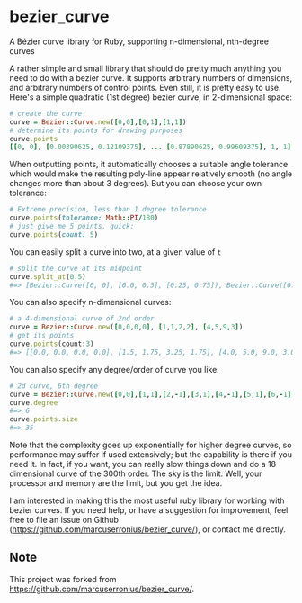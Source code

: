 # bezier_curve

A Bézier curve library for Ruby, supporting n-dimensional, nth-degree curves

A rather simple and small library that should do pretty much anything you need to do with a bezier curve. It supports
arbitrary numbers of dimensions, and arbitrary numbers of control points. Even still, it is pretty easy to use. Here's a
simple quadratic (1st degree) bezier curve, in 2-dimensional space:

```ruby
# create the curve
curve = Bezier::Curve.new([0,0],[0,1],[1,1])
# determine its points for drawing purposes
curve.points
[[0, 0], [0.00390625, 0.12109375], ... [0.87890625, 0.99609375], 1, 1]
```

When outputting points, it automatically chooses a suitable angle tolerance which would make the resulting poly-line
appear relatively smooth (no angle changes more than about 3 degrees). But you can choose your own tolerance:
    
```ruby
# Extreme precision, less than 1 degree tolerance
curve.points(tolerance: Math::PI/180)
# just give me 5 points, quick: 
curve.points(count: 5)
```

You can easily split a curve into two, at a given value of `t`
    
```ruby
# split the curve at its midpoint
curve.split_at(0.5)
#=> [Bezier::Curve([0, 0], [0.0, 0.5], [0.25, 0.75]), Bezier::Curve([0.25, 0.75], [0.5, 1.0], [1, 1])]
```
    
You can also specify n-dimensional curves:
    
```ruby
# a 4-dimensional curve of 2nd order
curve = Bezier::Curve.new([0,0,0,0], [1,1,2,2], [4,5,9,3])
# get its points
curve.points(count:3)
#=> [[0.0, 0.0, 0.0, 0.0], [1.5, 1.75, 3.25, 1.75], [4.0, 5.0, 9.0, 3.0]]
```
    
You can also specify any degree/order of curve you like:
```ruby
# 2d curve, 6th degree
curve = Bezier::Curve.new([0,0],[1,1],[2,-1],[3,1],[4,-1],[5,1],[6,-1])
curve.degree
#=> 6
curve.points.size
#=> 35
```

Note that the complexity goes up exponentially for higher degree curves, so performance may suffer if used extensively;
but the capability is there if you need it. In fact, if you want, you can really slow things down and do a
18-dimensional curve of the 300th order. The sky is the limit. Well, your processor and memory are the limit, but you
get the idea.

I am interested in making this the most useful ruby library for working with bezier curves. If you need help, or have a
suggestion for improvement, feel free to file an issue on Github (https://github.com/marcuserronius/bezier_curve/), or
contact me directly.

## Note

This project was forked from https://github.com/marcuserronius/bezier_curve/.

